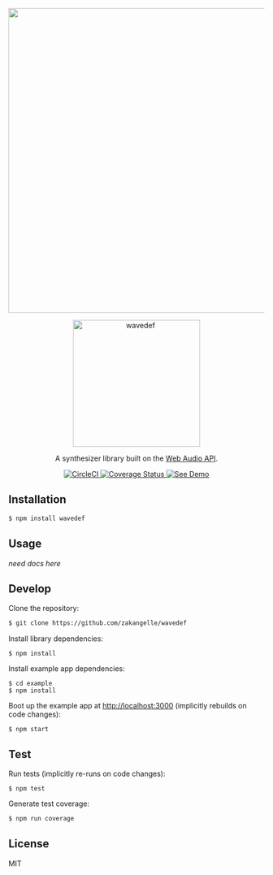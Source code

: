 <p align="center">
  <a href="https://wavedef.com/">
    <img src="http://i.imgur.com/AaNfuK5.jpg?1" width="600" />
  </a>
</p>

<p align="center">
  <a href="https://wavedef.com/">
    <img src="https://i.imgur.com/YWB7PNt.png?1" alt="wavedef" width="250" />
  </a>
</p>

<p align="center">
  A synthesizer library built on the <a href="https://developer.mozilla.org/en-US/docs/Web/API/Web_Audio_API">Web Audio API</a>.
</p>

<p align="center">
  <a href="https://circleci.com/gh/zakangelle/wavedef/tree/master">
    <img alt="CircleCI" src="https://circleci.com/gh/zakangelle/wavedef/tree/master.svg?style=shield" />
  </a>
  <a href="https://coveralls.io/github/zakangelle/wavedef?branch=master">
    <img alt="Coverage Status" src="https://coveralls.io/repos/github/zakangelle/wavedef/badge.svg?branch=master" />
  </a>
  <a href="https://wavedef.com/">
    <img alt="See Demo" src="https://img.shields.io/badge/see-demo-8500ff.svg" />
  </a>
</p>

## Installation

```sh
$ npm install wavedef
```

## Usage

*need docs here*

## Develop

Clone the repository:

```sh
$ git clone https://github.com/zakangelle/wavedef
```

Install library dependencies:

```
$ npm install
```

Install example app dependencies:

```
$ cd example
$ npm install
```

Boot up the example app at [http://localhost:3000](http://localhost:3000) (implicitly rebuilds on code changes):

```
$ npm start
```

## Test

Run tests (implicitly re-runs on code changes):

```
$ npm test
```

Generate test coverage:

```sh
$ npm run coverage
```

## License

MIT
